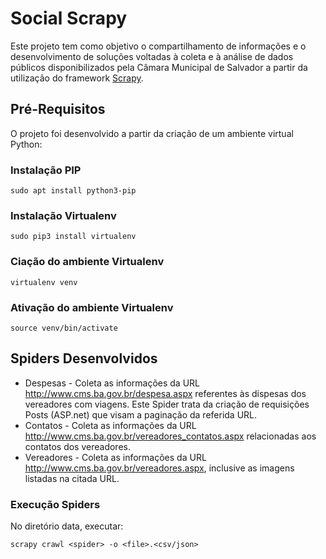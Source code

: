 # Social Scrapy

Este projeto tem como objetivo o compartilhamento de informações e o desenvolvimento de soluções voltadas à coleta e à análise de dados públicos disponibilizados pela Câmara Municipal de Salvador a partir da utilização do framework [Scrapy](https://scrapy.org/).

## Pré-Requisitos

O projeto foi desenvolvido a partir da criação de um ambiente virtual Python:

### Instalação PIP

```
sudo apt install python3-pip
```

### Instalação Virtualenv
```
sudo pip3 install virtualenv 
```

### Ciação do ambiente Virtualenv
```
virtualenv venv
```

### Ativação do ambiente Virtualenv
```
source venv/bin/activate
```

## Spiders Desenvolvidos

* Despesas - Coleta as informações da URL http://www.cms.ba.gov.br/despesa.aspx referentes às dispesas dos vereadores com viagens. Este Spider 
trata da criação de requisições Posts (ASP.net) que visam a paginação da referida URL.
* Contatos - Coleta as informações da URL http://www.cms.ba.gov.br/vereadores_contatos.aspx relacionadas aos contatos dos vereadores.
* Vereadores - Coleta as informações da URL http://www.cms.ba.gov.br/vereadores.aspx, inclusive as imagens listadas na citada URL.

### Execução Spiders

No diretório data, executar:
```
scrapy crawl <spider> -o <file>.<csv/json>
```



